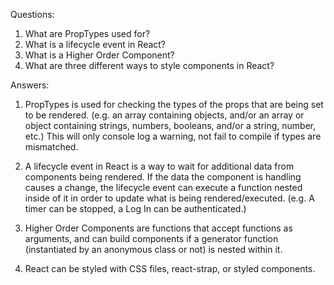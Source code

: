 Questions:
1. What are PropTypes used for?
2. What is a lifecycle event in React?
3. What is a Higher Order Component?
4. What are three different ways to style components in React?

Answers:
1. PropTypes is used for checking the types of the props that are being set to be rendered. (e.g. an array containing objects, and/or an array or object containing strings, numbers, booleans, and/or a string, number, etc.) This will only console log a warning, not fail to compile if types are mismatched.

2. A lifecycle event in React is a way to wait for additional data from components being rendered. If the data the component is handling causes a change, the lifecycle event can execute a function nested inside of it in order to update what is being rendered/executed. (e.g. A timer can be stopped, a Log In can be authenticated.)

3. Higher Order Components are functions that accept functions as arguments, and can build components if a generator function (instantiated by an anonymous class or not) is nested within it.

4. React can be styled with CSS files, react-strap, or styled components. 




